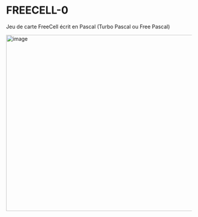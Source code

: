 # FREECELL-0
Jeu de carte FreeCell écrit en Pascal (Turbo Pascal ou Free Pascal)

<img width="639" height="478" alt="image" src="https://github.com/user-attachments/assets/39f1aae9-d4bd-410d-a763-2f74c62b3819" />
